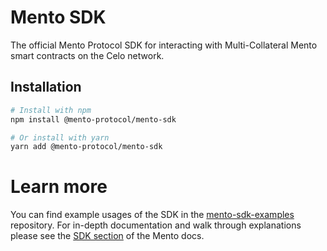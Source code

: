 # Mento SDK

The official Mento Protocol SDK for interacting with Multi-Collateral Mento smart contracts on the Celo network.

## Installation

```sh
# Install with npm
npm install @mento-protocol/mento-sdk

# Or install with yarn
yarn add @mento-protocol/mento-sdk
```

# Learn more

You can find example usages of the SDK in the [mento-sdk-examples](https://github.com/mento-protocol/mento-sdk-examples) repository. For in-depth documentation and walk through explanations please see the [SDK section](https://docs.mento.org/mento-protocol/developers/sdk) of the Mento docs.

